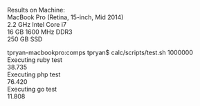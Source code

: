 Results on Machine:  
MacBook Pro (Retina, 15-inch, Mid 2014)  
2.2 GHz Intel Core i7  
16 GB 1600 MHz DDR3  
250 GB SSD  

tpryan-macbookpro:comps tpryan$ calc/scripts/test.sh 1000000  
Executing ruby test  
38.735  
Executing php test  
76.420  
Executing go test  
11.808  
